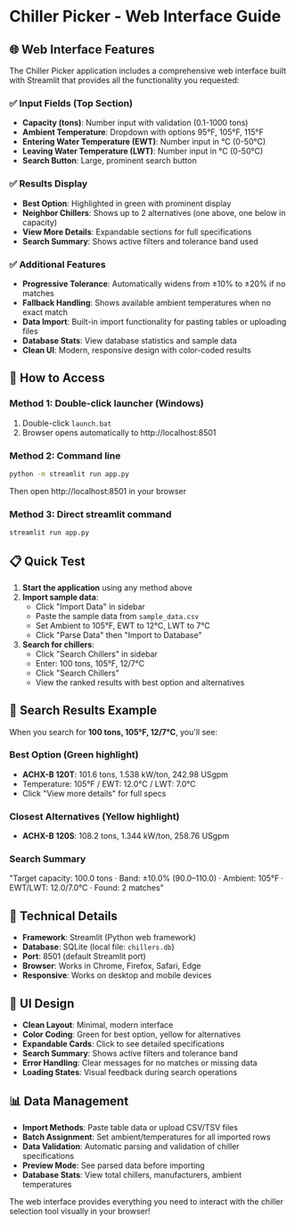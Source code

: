 # Chiller Picker - Web Interface Guide

## 🌐 Web Interface Features

The Chiller Picker application includes a comprehensive web interface built with Streamlit that provides all the functionality you requested:

### ✅ Input Fields (Top Section)
- **Capacity (tons)**: Number input with validation (0.1-1000 tons)
- **Ambient Temperature**: Dropdown with options 95°F, 105°F, 115°F
- **Entering Water Temperature (EWT)**: Number input in °C (0-50°C)
- **Leaving Water Temperature (LWT)**: Number input in °C (0-50°C)
- **Search Button**: Large, prominent search button

### ✅ Results Display
- **Best Option**: Highlighted in green with prominent display
- **Neighbor Chillers**: Shows up to 2 alternatives (one above, one below in capacity)
- **View More Details**: Expandable sections for full specifications
- **Search Summary**: Shows active filters and tolerance band used

### ✅ Additional Features
- **Progressive Tolerance**: Automatically widens from ±10% to ±20% if no matches
- **Fallback Handling**: Shows available ambient temperatures when no exact match
- **Data Import**: Built-in import functionality for pasting tables or uploading files
- **Database Stats**: View database statistics and sample data
- **Clean UI**: Modern, responsive design with color-coded results

## 🚀 How to Access

### Method 1: Double-click launcher (Windows)
1. Double-click `launch.bat`
2. Browser opens automatically to http://localhost:8501

### Method 2: Command line
```bash
python -m streamlit run app.py
```
Then open http://localhost:8501 in your browser

### Method 3: Direct streamlit command
```bash
streamlit run app.py
```

## 📋 Quick Test

1. **Start the application** using any method above
2. **Import sample data**:
   - Click "Import Data" in sidebar
   - Paste the sample data from `sample_data.csv`
   - Set Ambient to 105°F, EWT to 12°C, LWT to 7°C
   - Click "Parse Data" then "Import to Database"
3. **Search for chillers**:
   - Click "Search Chillers" in sidebar
   - Enter: 100 tons, 105°F, 12/7°C
   - Click "Search Chillers"
   - View the ranked results with best option and alternatives

## 🎯 Search Results Example

When you search for **100 tons, 105°F, 12/7°C**, you'll see:

### Best Option (Green highlight)
- **ACHX-B 120T**: 101.6 tons, 1.538 kW/ton, 242.98 USgpm
- Temperature: 105°F / EWT: 12.0°C / LWT: 7.0°C
- Click "View more details" for full specs

### Closest Alternatives (Yellow highlight)
- **ACHX-B 120S**: 108.2 tons, 1.344 kW/ton, 258.76 USgpm

### Search Summary
"Target capacity: 100.0 tons · Band: ±10.0% (90.0–110.0) · Ambient: 105°F · EWT/LWT: 12.0/7.0°C · Found: 2 matches"

## 🔧 Technical Details

- **Framework**: Streamlit (Python web framework)
- **Database**: SQLite (local file: `chillers.db`)
- **Port**: 8501 (default Streamlit port)
- **Browser**: Works in Chrome, Firefox, Safari, Edge
- **Responsive**: Works on desktop and mobile devices

## 🎨 UI Design

- **Clean Layout**: Minimal, modern interface
- **Color Coding**: Green for best option, yellow for alternatives
- **Expandable Cards**: Click to see detailed specifications
- **Search Summary**: Shows active filters and tolerance band
- **Error Handling**: Clear messages for no matches or missing data
- **Loading States**: Visual feedback during search operations

## 📊 Data Management

- **Import Methods**: Paste table data or upload CSV/TSV files
- **Batch Assignment**: Set ambient/temperatures for all imported rows
- **Data Validation**: Automatic parsing and validation of chiller specifications
- **Preview Mode**: See parsed data before importing
- **Database Stats**: View total chillers, manufacturers, ambient temperatures

The web interface provides everything you need to interact with the chiller selection tool visually in your browser!
